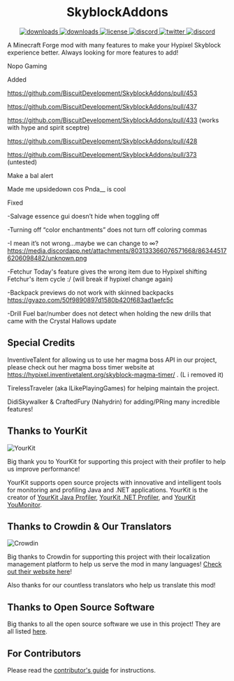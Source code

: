 <!--suppress HtmlDeprecatedAttribute -->
<h1 align="center">SkyblockAddons</h1>

<p align="center">
  <a href="https://github.com/BiscuitDevelopment/SkyblockAddons/releases" target="_blank">
    <img alt="downloads" src="https://img.shields.io/github/v/release/BiscuitDevelopment/SkyblockAddons?color=56bcd3" />
  </a>
  <a href="https://github.com/BiscuitDevelopment/SkyblockAddons/releases" target="_blank">
    <img alt="downloads" src="https://img.shields.io/github/downloads/BiscuitDevelopment/SkyblockAddons/total?color=56bcd3" />
  </a>
  <a href="https://github.com/BiscuitDevelopment/SkyblockAddons/blob/master/LICENSE" target="_blank">
    <img alt="license" src="https://img.shields.io/badge/License-MIT-56bcd3" />
  </a>
  <a href="https://discord.gg/PqTAEek" target="_blank">
    <img alt="discord" src="https://img.shields.io/discord/450878205294018560?color=56bcd3&label=discord" />
  </a>
  <a href="https://twitter.com/bisccut" target="_blank">
    <img alt="twitter" src="https://img.shields.io/twitter/follow/bisccut?style=social" />
  </a>
  <a href="https://translate.biscuit.codes" target="_blank">
    <img alt="discord" src="https://badges.crowdin.net/skyblockaddons/localized.svg" />
  </a>
</p>

A Minecraft Forge mod with many features to make your Hypixel Skyblock experience better. Always looking for more features to add!

Nopo Gaming

Added

https://github.com/BiscuitDevelopment/SkyblockAddons/pull/453

https://github.com/BiscuitDevelopment/SkyblockAddons/pull/437

https://github.com/BiscuitDevelopment/SkyblockAddons/pull/433 (works with hype and spirit sceptre)

https://github.com/BiscuitDevelopment/SkyblockAddons/pull/428

https://github.com/BiscuitDevelopment/SkyblockAddons/pull/373 (untested)

Make a bal alert

Made me upsidedown cos Pnda__ is cool

Fixed

-Salvage essence gui doesn’t hide when toggling off

-Turning off “color enchantments” does not turn off coloring commas

-I mean it’s not wrong…maybe we can change to ∞? https://media.discordapp.net/attachments/803133366076571668/863445176206098482/unknown.png

-Fetchur Today's feature gives the wrong item due to Hypixel shifting Fetchur's item cycle :/ (will break if hypixel change again)

-Backpack previews do not work with skinned backpacks https://gyazo.com/50f9890897d1580b420f683ad1aefc5c

-Drill Fuel bar/number does not detect when holding the new drills that came with the Crystal Hallows update


Special Credits
-----
InventiveTalent for allowing us to use her magma boss API in our project, please check out her magma boss timer website at https://hypixel.inventivetalent.org/skyblock-magma-timer/ . (L i removed it)

TirelessTraveler (aka ILikePlayingGames) for helping maintain the project.

DidiSkywalker & CraftedFury (Nahydrin) for adding/PRing many incredible features!

Thanks to YourKit
------
![YourKit](https://www.yourkit.com/images/yklogo.png)

Big thank you to YourKit for supporting this project with their profiler to help us improve performance!


YourKit supports open source projects with innovative and intelligent tools 
for monitoring and profiling Java and .NET applications.
YourKit is the creator of [YourKit Java Profiler](https://www.yourkit.com/java/profiler/),
[YourKit .NET Profiler](https://www.yourkit.com/.net/profiler/),
and [YourKit YouMonitor](https://www.yourkit.com/youmonitor/).

Thanks to Crowdin & Our Translators
------
![Crowdin](https://crowdin.com/images/crowdin-logo.svg)

Big thanks to Crowdin for supporting this project with their 
localization management platform to help us serve the mod in many languages!
[Check out their website here](https://crowdin.com/)!

Also thanks for our countless translators who help us translate this mod!

Thanks to Open Source Software
------
Big thanks to all the open source software we use in this project! They are all listed [here](/.github/docs/OPEN_SOURCE_SOFTWARE.md).

For Contributors
------
Please read the [contributor's guide](/.github/docs/CONTRIBUTING.md) for instructions.
